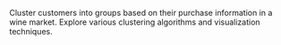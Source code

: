 Cluster customers into groups based on their purchase information in a wine market. Explore various clustering algorithms and visualization techniques.
